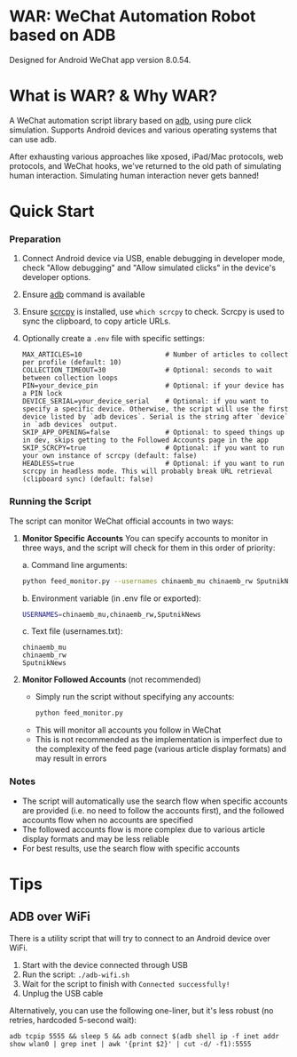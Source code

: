 WAR: WeChat Automation Robot based on ADB
===
Designed for Android WeChat app version 8.0.54.

# What is WAR? & Why WAR?
A WeChat automation script library based on [adb](https://developer.android.com/studio/command-line/adb), using pure click simulation. Supports Android devices and various operating systems that can use adb.

After exhausting various approaches like xposed, iPad/Mac protocols, web protocols, and WeChat hooks, we've returned to the old path of simulating human interaction. Simulating human interaction never gets banned!

# Quick Start
### Preparation
1. Connect Android device via USB, enable debugging in developer mode, check "Allow debugging" and "Allow simulated clicks" in the device's developer options.
2. Ensure [adb](https://developer.android.com/studio/command-line/adb) command is available
3. Ensure [scrcpy](https://github.com/Genymobile/scrcpy) is installed, use `which scrcpy` to check. Scrcpy is used to sync the clipboard, to copy article URLs.
4. Optionally create a `.env` file with specific settings:

    ```
    MAX_ARTICLES=10                     # Number of articles to collect per profile (default: 10)
    COLLECTION_TIMEOUT=30               # Optional: seconds to wait between collection loops
    PIN=your_device_pin                 # Optional: if your device has a PIN lock
    DEVICE_SERIAL=your_device_serial    # Optional: if you want to specify a specific device. Otherwise, the script will use the first device listed by `adb devices`. Serial is the string after `device` in `adb devices` output.
    SKIP_APP_OPENING=false              # Optional: to speed things up in dev, skips getting to the Followed Accounts page in the app
    SKIP_SCRCPY=true                    # Optional: if you want to run your own instance of scrcpy (default: false)
    HEADLESS=true                       # Optional: if you want to run scrcpy in headless mode. This will probably break URL retrieval (clipboard sync) (default: false)
    ```

### Running the Script
The script can monitor WeChat official accounts in two ways:

1. **Monitor Specific Accounts**
   You can specify accounts to monitor in three ways, and the script will check for them in this order of priority:

   a. Command line arguments:
   ```bash
   python feed_monitor.py --usernames chinaemb_mu chinaemb_rw SputnikNews
   ```

   b. Environment variable (in .env file or exported):
   ```bash
   USERNAMES=chinaemb_mu,chinaemb_rw,SputnikNews
   ```

   c. Text file (usernames.txt):
   ```
   chinaemb_mu
   chinaemb_rw
   SputnikNews
   ```

2. **Monitor Followed Accounts** (not recommended)
   - Simply run the script without specifying any accounts:
     ```bash
     python feed_monitor.py
     ```
   - This will monitor all accounts you follow in WeChat
   - This is not recommended as the implementation is imperfect due to the complexity of the feed page (various article display formats) and may result in errors

### Notes
- The script will automatically use the search flow when specific accounts are provided (i.e. no need to follow the accounts first), and the followed accounts flow when no accounts are specified
- The followed accounts flow is more complex due to various article display formats and may be less reliable
- For best results, use the search flow with specific accounts


# Tips

## ADB over WiFi

There is a utility script that will try to connect to an Android device over WiFi.

1. Start with the device connected through USB
2. Run the script: `./adb-wifi.sh`
3. Wait for the script to finish with `Connected successfully!`
4. Unplug the USB cable

Alternatively, you can use the following one-liner, but it's less robust (no retries, hardcoded 5-second wait):

```
adb tcpip 5555 && sleep 5 && adb connect $(adb shell ip -f inet addr show wlan0 | grep inet | awk '{print $2}' | cut -d/ -f1):5555
```
